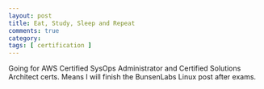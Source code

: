 ```yaml
---
layout: post
title: Eat, Study, Sleep and Repeat
comments: true
category:
tags: [ certification ]
---
```


Going for AWS Certified SysOps Administrator and Certified Solutions Architect certs.
Means I will finish the BunsenLabs Linux post after exams.
